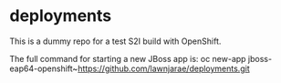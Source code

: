 # deployments
This is a dummy repo for a test S2I build with OpenShift.

The full command for starting a new JBoss app is:
oc new-app jboss-eap64-openshift~https://github.com/lawnjarae/deployments.git
